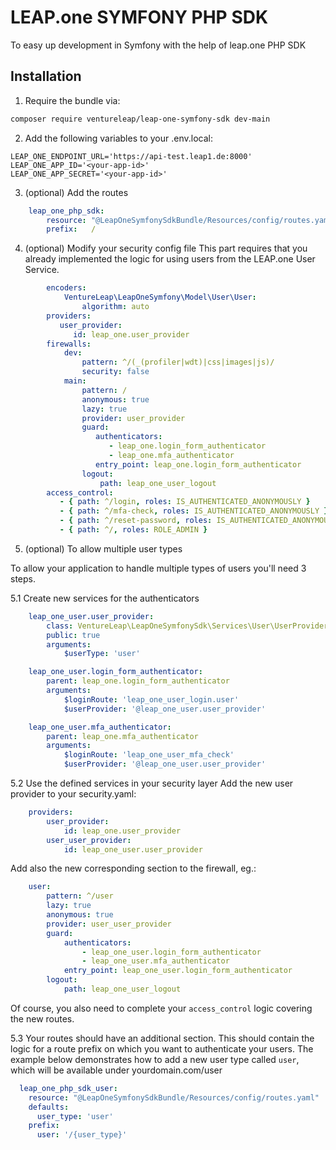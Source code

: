 # LEAP.one SYMFONY PHP SDK
To easy up development in Symfony with the help of leap.one PHP SDK

## Installation

1. Require the bundle via:
```bash
composer require ventureleap/leap-one-symfony-sdk dev-main
```

2. Add the following variables to your .env.local:
```
LEAP_ONE_ENDPOINT_URL='https://api-test.leap1.de:8000'
LEAP_ONE_APP_ID='<your-app-id>'
LEAP_ONE_APP_SECRET='<your-app-id>'
```

3. (optional) Add the routes
```yaml
    leap_one_php_sdk:
        resource: "@LeapOneSymfonySdkBundle/Resources/config/routes.yaml"
        prefix:   /
```

4. (optional) Modify your security config file
   This part requires that you already implemented the logic for using users from the LEAP.one User Service.

```yaml
        encoders:
            VentureLeap\LeapOneSymfony\Model\User\User:
                algorithm: auto
        providers:
           user_provider:
              id: leap_one.user_provider
        firewalls:
            dev:
                pattern: ^/(_(profiler|wdt)|css|images|js)/
                security: false
            main:
                pattern: /
                anonymous: true
                lazy: true
                provider: user_provider
                guard:
                   authenticators:
                      - leap_one.login_form_authenticator
                      - leap_one.mfa_authenticator
                   entry_point: leap_one.login_form_authenticator
                logout:
                    path: leap_one_user_logout
        access_control:
           - { path: ^/login, roles: IS_AUTHENTICATED_ANONYMOUSLY }
           - { path: ^/mfa-check, roles: IS_AUTHENTICATED_ANONYMOUSLY }
           - { path: ^/reset-password, roles: IS_AUTHENTICATED_ANONYMOUSLY }
           - { path: ^/, roles: ROLE_ADMIN }
```

5. (optional) To allow multiple user types

To allow your application to handle multiple types of users you'll need 3 steps.

5.1 Create new services for the authenticators
```yaml
    leap_one_user.user_provider:
        class: VentureLeap\LeapOneSymfonySdk\Services\User\UserProvider
        public: true
        arguments:
            $userType: 'user'

    leap_one_user.login_form_authenticator:
        parent: leap_one.login_form_authenticator
        arguments:
            $loginRoute: 'leap_one_user_login.user'
            $userProvider: '@leap_one_user.user_provider'

    leap_one_user.mfa_authenticator:
        parent: leap_one.mfa_authenticator
        arguments:
            $loginRoute: 'leap_one_user_mfa_check'
            $userProvider: '@leap_one_user.user_provider'
```

5.2 Use the defined services in your security layer
Add the new user provider to your security.yaml:
```yaml
    providers:
        user_provider:
            id: leap_one.user_provider
        user_user_provider:
            id: leap_one_user.user_provider
```
Add also the new corresponding section to the firewall, eg.:
```yaml
    user:
        pattern: ^/user
        lazy: true
        anonymous: true
        provider: user_user_provider
        guard:
            authenticators:
                - leap_one_user.login_form_authenticator
                - leap_one_user.mfa_authenticator
            entry_point: leap_one_user.login_form_authenticator
        logout:
            path: leap_one_user_logout
```
Of course, you also need to complete your `access_control` logic covering the new routes.

5.3 Your routes should have an additional section.
This should contain the logic for a route prefix on which 
you want to authenticate your users. The example below demonstrates how to add a new user type
called `user`, which will be available under yourdomain.com/user 
``````yaml
  leap_one_php_sdk_user:
    resource: "@LeapOneSymfonySdkBundle/Resources/config/routes.yaml"
    defaults:
      user_type: 'user'
    prefix:
      user: '/{user_type}'
``````

